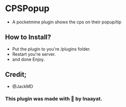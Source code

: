 # CPSPopup

* A pocketmine plugin shows the cps on their popup/tip

## How to Install?
* Put the plugin to you're /plugins folder.
* Restart you're server.
* and done Enjoy.

## Credit;
* @JackMD

### This plugin was made with 💓 by Inaayat.
